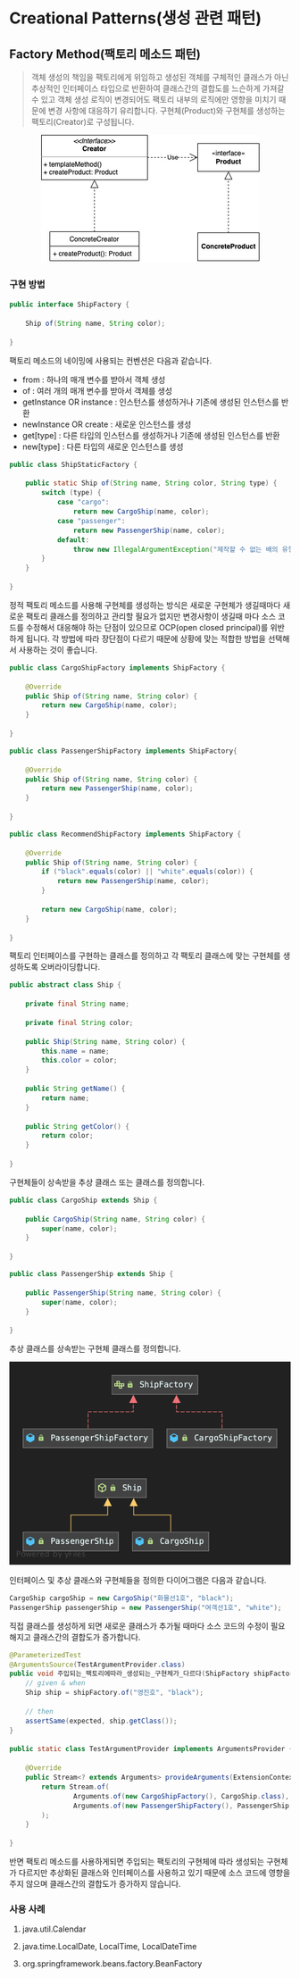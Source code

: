 # Creational Patterns(생성 관련 패턴)

## Factory Method(팩토리 메소드 패턴)
> 객체 생성의 책임을 팩토리에게 위임하고 생성된 객체를 구체적인 클래스가 아닌 추상적인 인터페이스 타입으로
> 반환하여 클래스간의 결합도를 느슨하게 가져갈 수 있고 객체 생성 로직이 변경되어도 팩토리 내부의 로직에만 
> 영향을 미치기 때문에 변경 사항에 대응하기 유리합니다. 구현체(Product)와 구현체를 생성하는 팩토리(Creator)로 구성됩니다.

<p align="center">
    <img src="https://github.com/sinbom/design-patterns/blob/master/resources/factory-method.jpg?raw=true"/>
</p>

### 구현 방법

```java
public interface ShipFactory {

    Ship of(String name, String color);

}
```

팩토리 메소드의 네이밍에 사용되는 컨벤션은 다음과 같습니다.
- from : 하나의 매개 변수를 받아서 객체 생성
- of : 여러 개의 매개 변수를 받아서 객체를 생성
- getInstance OR instance : 인스턴스를 생성하거나 기존에 생성된 인스턴스를 반환
- newInstance OR create : 새로운 인스턴스를 생성
- get[type] : 다른 타입의 인스턴스를 생성하거나 기존에 생성된 인스턴스를 반환
- new[type] : 다른 타입의 새로운 인스턴스를 생성

```java
public class ShipStaticFactory {

    public static Ship of(String name, String color, String type) {
        switch (type) {
            case "cargo":
                return new CargoShip(name, color);
            case "passenger":
                return new PassengerShip(name, color);
            default:
                throw new IllegalArgumentException("제작할 수 없는 배의 유형입니다.");
        }
    }

}
```

정적 팩토리 메소드를 사용해 구현체를 생성하는 방식은 새로운 구현체가 생길때마다 새로운 팩토리 클래스를 정의하고 관리할 필요가 없지만
변경사항이 생길때 마다 소스 코드를 수정해서 대응해야 하는 단점이 있으므로 OCP(open closed principal)를
위반하게 됩니다. 각 방법에 따라 장단점이 다르기 때문에 상황에 맞는 적합한 방법을 선택해서 사용하는 것이 좋습니다.

```java
public class CargoShipFactory implements ShipFactory {

    @Override
    public Ship of(String name, String color) {
        return new CargoShip(name, color);
    }

}
```
```java
public class PassengerShipFactory implements ShipFactory{

    @Override
    public Ship of(String name, String color) {
        return new PassengerShip(name, color);
    }

}
```
```java
public class RecommendShipFactory implements ShipFactory {

    @Override
    public Ship of(String name, String color) {
        if ("black".equals(color) || "white".equals(color)) {
            return new PassengerShip(name, color);
        }

        return new CargoShip(name, color);
    }

}
```

팩토리 인터페이스를 구현하는 클래스를 정의하고 각 팩토리 클래스에 맞는 구현체를 생성하도록 오버라이딩합니다. 

```java
public abstract class Ship {

    private final String name;

    private final String color;

    public Ship(String name, String color) {
        this.name = name;
        this.color = color;
    }

    public String getName() {
        return name;
    }

    public String getColor() {
        return color;
    }

}
```

구현체들이 상속받을 추상 클래스 또는 클래스를 정의합니다.

```java
public class CargoShip extends Ship {

    public CargoShip(String name, String color) {
        super(name, color);
    }

}
```
```java
public class PassengerShip extends Ship {

    public PassengerShip(String name, String color) {
        super(name, color);
    }

}
```

추상 클래스를 상속받는 구현체 클래스를 정의합니다. 

<p align="center">
    <img src="https://github.com/sinbom/design-patterns/blob/master/resources/factory-method-diagram.png?raw=true"/>
</p>

인터페이스 및 추상 클래스와 구현체들을 정의한 다이어그램은 다음과 같습니다.

```java
CargoShip cargoShip = new CargoShip("화물선1호", "black");
PassengerShip passengerShip = new PassengerShip("여객선1호", "white");
```

직접 클래스를 생성하게 되면 새로운 클래스가 추가될 때마다 소스 코드의 수정이 필요해지고 클래스간의 결합도가 증가합니다.

```java
@ParameterizedTest
@ArgumentsSource(TestArgumentProvider.class)
public void 주입되는_팩토리에따라_생성되는_구현체가_다르다(ShipFactory shipFactory, Class<?> expected) {
    // given & when
    Ship ship = shipFactory.of("영진호", "black");
        
    // then
    assertSame(expected, ship.getClass());
}

public static class TestArgumentProvider implements ArgumentsProvider {

    @Override
    public Stream<? extends Arguments> provideArguments(ExtensionContext context) {
        return Stream.of(
                Arguments.of(new CargoShipFactory(), CargoShip.class),
                Arguments.of(new PassengerShipFactory(), PassengerShip.class)
        );
    }

}
```

반면 팩토리 메소드를 사용하게되면 주입되는 팩토리의 구현체에 따라 생성되는 구현체가 다르지만 추상화된 클래스와 인터페이스를
사용하고 있기 때문에 소스 코드에 영향을 주지 않으며 클래스간의 결합도가 증가하지 않습니다.

### 사용 사례

1. java.util.Calendar

2. java.time.LocalDate, LocalTime, LocalDateTime

3. org.springframework.beans.factory.BeanFactory